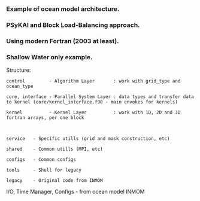 ### Example of ocean model architecture. 
### PSyKAl and Block Load-Balancing approach.
### Using modern Fortran (2003 at least).

### Shallow Water only example.

Structure:

```
control         - Algorithm Layer       : work with grid_type and ocean_type

core, interface - Parallel System Layer : data types and transfer data to kernel (core/kernel_interface.f90 - main envokes for kernels)

kernel          - Kernel Layer          : work with 1D, 2D and 3D fortran arrays, per one block



```

```
service   - Specific utills (grid and mask construction, etc)

shared    - Common utills (MPI, etc)

configs   - Common configs

tools     - Shell for legacy

legacy    - Original code from INMOM
```

I/O, Time Manager, Configs - from ocean model INMOM
